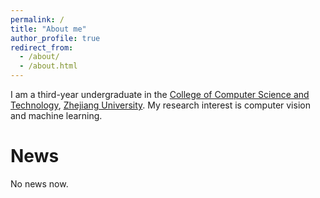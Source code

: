 ```yaml
---
permalink: /
title: "About me"
author_profile: true
redirect_from: 
  - /about/
  - /about.html
---
```


I am a third-year undergraduate in the [College of Computer Science and Technology](http://www.cs.zju.edu.cn/), [Zhejiang University](https://www.zju.edu.cn/). My research interest is computer vision and machine learning.

News
======
No news now.
